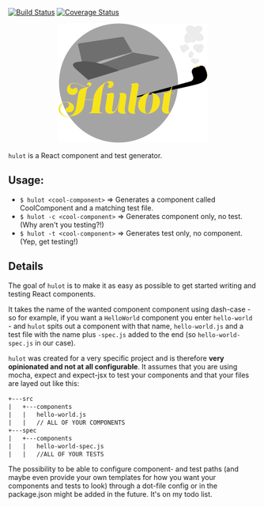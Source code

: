 [![Build Status](https://travis-ci.org/mw222rs/hulot.svg?branch=master)](https://travis-ci.org/mw222rs/hulot)
[![Coverage Status](https://coveralls.io/repos/github/mw222rs/hulot/badge.svg?branch=master)](https://coveralls.io/github/mw222rs/hulot?branch=master)

<div style="text-align:center"><img src="hulot.png" /></div>

`hulot` is a React component and test generator.

## Usage:

* `$ hulot <cool-component>`
    => Generates a component called CoolComponent and a matching test file.
* `$ hulot -c <cool-component>`
    => Generates component only, no test. (Why aren't you testing?!)
* `$ hulot -t <cool-component>`
    => Generates test only, no component. (Yep, get testing!)

## Details

The goal of `hulot` is to make it as easy as possible to get started writing and testing React components.

It takes the name of the wanted component component using dash-case - so for example, if you want a `HelloWorld` component you enter `hello-world` - and `hulot` spits out a component with that name, `hello-world.js` and a test file with the name plus `-spec.js` added to the end (so `hello-world-spec.js` in our case).

`hulot` was created for a very specific project and is therefore **very opinionated and not at all configurable**. It assumes that you are using mocha, expect and expect-jsx to test your components and that your files are layed out like this:
```
+---src
|   +---components
|   |   hello-world.js
|   |   // ALL OF YOUR COMPONENTS
+---spec
|   +---components
|   |   hello-world-spec.js
|   |   //ALL OF YOUR TESTS
```

The possibility to be able to configure component- and test paths (and maybe even provide your own templates for how you want your components and tests to look) through a dot-file config or in the package.json might be added in the future. It's on my todo list.